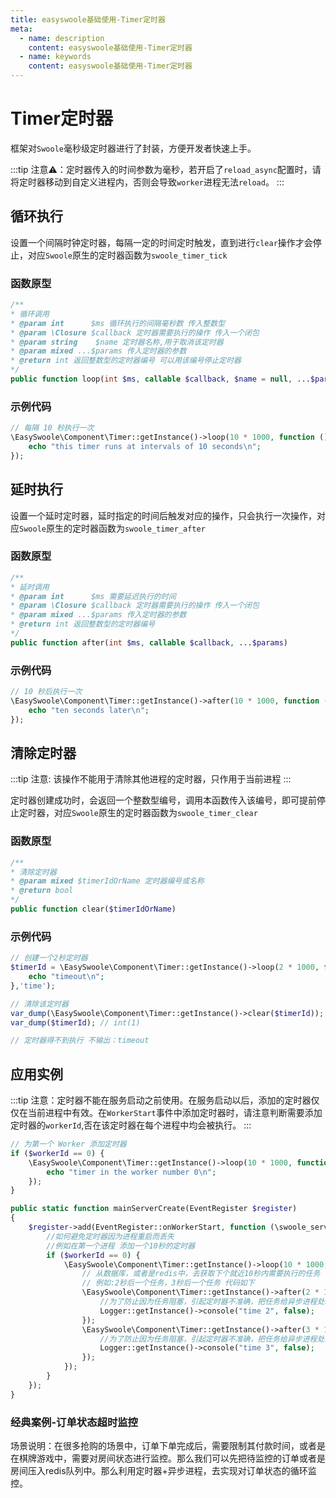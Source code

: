 ```yaml
---
title: easyswoole基础使用-Timer定时器
meta:
  - name: description
    content: easyswoole基础使用-Timer定时器
  - name: keywords
    content: easyswoole基础使用-Timer定时器
---
```


# Timer定时器

框架对`Swoole`毫秒级定时器进行了封装，方便开发者快速上手。

:::tip
注意⚠️：定时器传入的时间参数为毫秒，若开启了`reload_async`配置时，请将定时器移动到自定义进程内，否则会导致`worker`进程无法`reload`。
:::

## 循环执行

设置一个间隔时钟定时器，每隔一定的时间定时触发，直到进行`clear`操作才会停止，对应`Swoole`原生的定时器函数为`swoole_timer_tick`

### 函数原型

```php
/**
* 循环调用
* @param int      $ms 循环执行的间隔毫秒数 传入整数型
* @param \Closure $callback 定时器需要执行的操作 传入一个闭包
* @param string    $name 定时器名称,用于取消该定时器
* @param mixed ...$params 传入定时器的参数
* @return int 返回整数型的定时器编号 可以用该编号停止定时器
*/
public function loop(int $ms, callable $callback, $name = null, ...$params)
```

### 示例代码

```php
// 每隔 10 秒执行一次
\EasySwoole\Component\Timer::getInstance()->loop(10 * 1000, function () {
    echo "this timer runs at intervals of 10 seconds\n";
});
```

## 延时执行

设置一个延时定时器，延时指定的时间后触发对应的操作，只会执行一次操作，对应`Swoole`原生的定时器函数为`swoole_timer_after`

### 函数原型

```php
/**
* 延时调用
* @param int      $ms 需要延迟执行的时间
* @param \Closure $callback 定时器需要执行的操作 传入一个闭包
* @param mixed ...$params 传入定时器的参数
* @return int 返回整数型的定时器编号 
*/
public function after(int $ms, callable $callback, ...$params)
```

### 示例代码

```php
// 10 秒后执行一次
\EasySwoole\Component\Timer::getInstance()->after(10 * 1000, function () {
    echo "ten seconds later\n";
});
```

## 清除定时器

:::tip 
注意: 该操作不能用于清除其他进程的定时器，只作用于当前进程
:::

定时器创建成功时，会返回一个整数型编号，调用本函数传入该编号，即可提前停止定时器，对应`Swoole`原生的定时器函数为`swoole_timer_clear`

### 函数原型

```php
/**
* 清除定时器
* @param mixed $timerIdOrName 定时器编号或名称
* @return bool
*/
public function clear($timerIdOrName)
```

### 示例代码

```php
// 创建一个2秒定时器
$timerId = \EasySwoole\Component\Timer::getInstance()->loop(2 * 1000, function () {
    echo "timeout\n";
},'time');

// 清除该定时器
var_dump(\EasySwoole\Component\Timer::getInstance()->clear($timerId)); // bool(true)
var_dump($timerId); // int(1)

// 定时器得不到执行 不输出：timeout
```


## 应用实例

:::tip 
注意：定时器不能在服务启动之前使用。在服务启动以后，添加的定时器仅仅在当前进程中有效。在`WorkerStart`事件中添加定时器时，请注意判断需要添加定时器的`workerId`,否在该定时器在每个进程中均会被执行。
:::

```php
// 为第一个 Worker 添加定时器
if ($workerId == 0) {
	\EasySwoole\Component\Timer::getInstance()->loop(10 * 1000, function () {
		echo "timer in the worker number 0\n";
	});
}
```

```php
public static function mainServerCreate(EventRegister $register)
{
    $register->add(EventRegister::onWorkerStart, function (\swoole_server $server, $workerId) {
        //如何避免定时器因为进程重启而丢失
        //例如在第一个进程 添加一个10秒的定时器
        if ($workerId == 0) {
            \EasySwoole\Component\Timer::getInstance()->loop(10 * 1000, function () {
                // 从数据库，或者是redis中，去获取下个就近10秒内需要执行的任务
                // 例如:2秒后一个任务，3秒后一个任务 代码如下
                \EasySwoole\Component\Timer::getInstance()->after(2 * 1000, function () {
                    //为了防止因为任务阻塞，引起定时器不准确，把任务给异步进程处理
                    Logger::getInstance()->console("time 2", false);
                });
                \EasySwoole\Component\Timer::getInstance()->after(3 * 1000, function () {
                    //为了防止因为任务阻塞，引起定时器不准确，把任务给异步进程处理
                    Logger::getInstance()->console("time 3", false);
                });
            });
        }
    });
}
```

### 经典案例-订单状态超时监控
场景说明：在很多抢购的场景中，订单下单完成后，需要限制其付款时间，或者是在棋牌游戏中，需要对房间状态进行监控。那么我们可以先把待监控的订单或者是房间压入redis队列中。那么利用定时器+异步进程，去实现对订单状态的循环监控。
